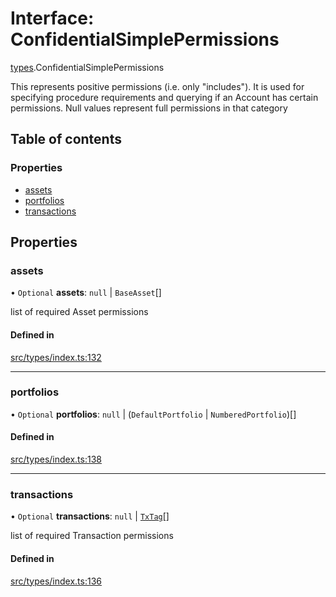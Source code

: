 # Interface: ConfidentialSimplePermissions

[types](../wiki/types).ConfidentialSimplePermissions

This represents positive permissions (i.e. only "includes"). It is used
  for specifying procedure requirements and querying if an Account has certain
  permissions. Null values represent full permissions in that category

## Table of contents

### Properties

- [assets](../wiki/types.ConfidentialSimplePermissions#assets)
- [portfolios](../wiki/types.ConfidentialSimplePermissions#portfolios)
- [transactions](../wiki/types.ConfidentialSimplePermissions#transactions)

## Properties

### assets

• `Optional` **assets**: ``null`` \| `BaseAsset`[]

list of required Asset permissions

#### Defined in

[src/types/index.ts:132](https://github.com/PolymeshAssociation/polymesh-private-sdk/blob/dd40dc5f/src/types/index.ts#L132)

___

### portfolios

• `Optional` **portfolios**: ``null`` \| (`DefaultPortfolio` \| `NumberedPortfolio`)[]

#### Defined in

[src/types/index.ts:138](https://github.com/PolymeshAssociation/polymesh-private-sdk/blob/dd40dc5f/src/types/index.ts#L138)

___

### transactions

• `Optional` **transactions**: ``null`` \| [`TxTag`](../wiki/generated.types#txtag)[]

list of required Transaction permissions

#### Defined in

[src/types/index.ts:136](https://github.com/PolymeshAssociation/polymesh-private-sdk/blob/dd40dc5f/src/types/index.ts#L136)
